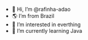 - 👋 Hi, I’m @rafinha-adao
- 🌎 I’m from Brazil
- 👀 I’m interested in everthing
- 🌱 I’m currently learning Java


<!---
rafinha-adao/rafinha-adao is a ✨ special ✨ repository because its `README.md` (this file) appears on your GitHub profile.
You can click the Preview link to take a look at your changes.
--->
